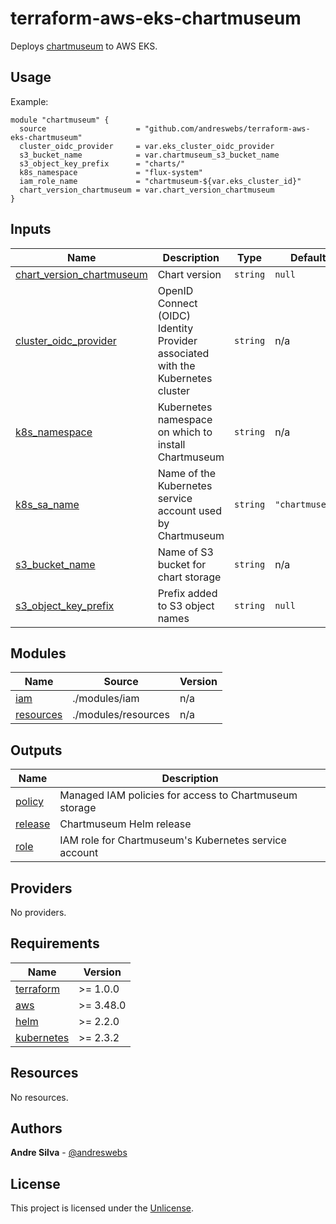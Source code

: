 # terraform-aws-eks-chartmuseum

[//]: # (BEGIN_TF_DOCS)
Deploys [chartmuseum](https://chartmuseum.com) to AWS EKS.

## Usage

Example:

```hcl
module "chartmuseum" {
  source                    = "github.com/andreswebs/terraform-aws-eks-chartmuseum"
  cluster_oidc_provider     = var.eks_cluster_oidc_provider
  s3_bucket_name            = var.chartmuseum_s3_bucket_name
  s3_object_key_prefix      = "charts/"
  k8s_namespace             = "flux-system"
  iam_role_name             = "chartmuseum-${var.eks_cluster_id}"
  chart_version_chartmuseum = var.chart_version_chartmuseum
}

```



## Inputs

| Name | Description | Type | Default | Required |
|------|-------------|------|---------|:--------:|
| <a name="input_chart_version_chartmuseum"></a> [chart\_version\_chartmuseum](#input\_chart\_version\_chartmuseum) | Chart version | `string` | `null` | no |
| <a name="input_cluster_oidc_provider"></a> [cluster\_oidc\_provider](#input\_cluster\_oidc\_provider) | OpenID Connect (OIDC) Identity Provider associated with the Kubernetes cluster | `string` | n/a | yes |
| <a name="input_k8s_namespace"></a> [k8s\_namespace](#input\_k8s\_namespace) | Kubernetes namespace on which to install Chartmuseum | `string` | n/a | yes |
| <a name="input_k8s_sa_name"></a> [k8s\_sa\_name](#input\_k8s\_sa\_name) | Name of the Kubernetes service account used by Chartmuseum | `string` | `"chartmuseum"` | no |
| <a name="input_s3_bucket_name"></a> [s3\_bucket\_name](#input\_s3\_bucket\_name) | Name of S3 bucket for chart storage | `string` | n/a | yes |
| <a name="input_s3_object_key_prefix"></a> [s3\_object\_key\_prefix](#input\_s3\_object\_key\_prefix) | Prefix added to S3 object names | `string` | `null` | no |

## Modules

| Name | Source | Version |
|------|--------|---------|
| <a name="module_iam"></a> [iam](#module\_iam) | ./modules/iam | n/a |
| <a name="module_resources"></a> [resources](#module\_resources) | ./modules/resources | n/a |

## Outputs

| Name | Description |
|------|-------------|
| <a name="output_policy"></a> [policy](#output\_policy) | Managed IAM policies for access to Chartmuseum storage |
| <a name="output_release"></a> [release](#output\_release) | Chartmuseum Helm release |
| <a name="output_role"></a> [role](#output\_role) | IAM role for Chartmuseum's Kubernetes service account |

## Providers

No providers.

## Requirements

| Name | Version |
|------|---------|
| <a name="requirement_terraform"></a> [terraform](#requirement\_terraform) | >= 1.0.0 |
| <a name="requirement_aws"></a> [aws](#requirement\_aws) | >= 3.48.0 |
| <a name="requirement_helm"></a> [helm](#requirement\_helm) | >= 2.2.0 |
| <a name="requirement_kubernetes"></a> [kubernetes](#requirement\_kubernetes) | >= 2.3.2 |

## Resources

No resources.

[//]: # (END_TF_DOCS)

## Authors

**Andre Silva** - [@andreswebs](https://github.com/andreswebs)

## License

This project is licensed under the [Unlicense](UNLICENSE.md).
